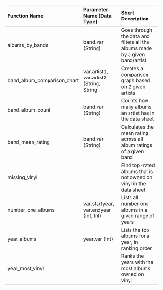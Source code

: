 

| Function Name | Parameter Name (Data Type) | Short Description |
| :---- | :---- | :---- |
| albums\_by\_bands | band.var (String) | Goes through the data and filters all the albums made by a given band/artist |
| band\_album\_comparison\_chart | var.artist1, var.artist2 (String, String) | Creates a comparison graph based on 2 given artists |
| band\_album\_count | band.var (String) | Counts how many albums an artist has in the data sheet |
| band\_mean\_rating | band.var (String) | Calculates the mean rating across all album ratings of a given band |
| missing\_vinyl |  | Find top-rated albums that is not owned on vinyl in the data sheet |
| number\_one\_albums | var.startyear, var.endyear (Int, Int) | Lists all number one albums in a given range of years |
| year\_albums | year.var (Int) | Lists the top albums for a year, in ranking order |
| year\_most\_vinyl |  | Ranks the years with the most albums owned on vinyl |

